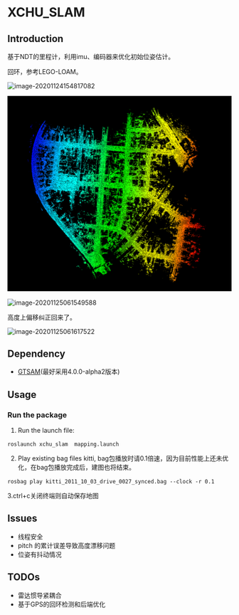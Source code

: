 # XCHU_SLAM

## Introduction

基于NDT的里程计，利用imu、编码器来优化初始位姿估计。

回环，参考LEGO-LOAM。

![image-20201124154817082](README/image-20201124154817082.png)

![image-20201125123654379](README/image-20201125123654379.png)

![image-20201125061549588](README/image-20201125061549588.png)

高度上偏移纠正回来了。

![image-20201125061617522](README/image-20201125061617522.png)

## Dependency

- [GTSAM](https://github.com/borglab/gtsam/releases)(最好采用4.0.0-alpha2版本)

## Usage

### Run the package

1. Run the launch file:

```shell
roslaunch xchu_slam  mapping.launch 
```

2. Play existing bag files kitti, bag包播放时请0.1倍速，因为目前性能上还未优化，在bag包播放完成后，建图也将结束。

```shell
rosbag play kitti_2011_10_03_drive_0027_synced.bag --clock -r 0.1
```

  3.ctrl+c关闭终端则自动保存地图

## Issues

- 线程安全
- pitch 的累计误差导致高度漂移问题
- 位姿有抖动情况

## TODOs

- 雷达惯导紧耦合
- 基于GPS的回环检测和后端优化
